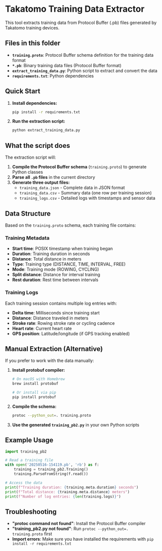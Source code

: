 # Takatomo Training Data Extractor

This tool extracts training data from Protocol Buffer (.pb) files generated by Takatomo training devices.

## Files in this folder

- **`training.proto`**: Protocol Buffer schema definition for the training data format
- **`*.pb`**: Binary training data files (Protocol Buffer format)
- **`extract_training_data.py`**: Python script to extract and convert the data
- **`requirements.txt`**: Python dependencies

## Quick Start

1. **Install dependencies:**
   ```bash
   pip install -r requirements.txt
   ```

2. **Run the extraction script:**
   ```bash
   python extract_training_data.py
   ```

## What the script does

The extraction script will:

1. **Compile the Protocol Buffer schema** (`training.proto`) to generate Python classes
2. **Parse all `.pb` files** in the current directory
3. **Generate three output files:**
   - `training_data.json` - Complete data in JSON format
   - `training_data.csv` - Summary data (one row per training session)
   - `training_logs.csv` - Detailed logs with timestamps and sensor data

## Data Structure

Based on the `training.proto` schema, each training file contains:

### Training Metadata
- **Start time**: POSIX timestamp when training began
- **Duration**: Training duration in seconds
- **Distance**: Total distance in meters
- **Type**: Training type (DISTANCE, TIME, INTERVAL, FREE)
- **Mode**: Training mode (ROWING, CYCLING)
- **Split distance**: Distance for interval training
- **Rest duration**: Rest time between intervals

### Training Logs
Each training session contains multiple log entries with:
- **Delta time**: Milliseconds since training start
- **Distance**: Distance traveled in meters
- **Stroke rate**: Rowing stroke rate or cycling cadence
- **Heart rate**: Current heart rate
- **GPS position**: Latitude/longitude (if GPS tracking enabled)

## Manual Extraction (Alternative)

If you prefer to work with the data manually:

1. **Install protobuf compiler:**
   ```bash
   # On macOS with Homebrew
   brew install protobuf
   
   # Or install via pip
   pip install protobuf
   ```

2. **Compile the schema:**
   ```bash
   protoc --python_out=. training.proto
   ```

3. **Use the generated `training_pb2.py`** in your own Python scripts

## Example Usage

```python
import training_pb2

# Read a training file
with open('20250516-154119.pb', 'rb') as f:
    training = training_pb2.Training()
    training.ParseFromString(f.read())

# Access the data
print(f"Training duration: {training.meta.duration} seconds")
print(f"Total distance: {training.meta.distance} meters")
print(f"Number of log entries: {len(training.logs)}")
```

## Troubleshooting

- **"protoc command not found"**: Install the Protocol Buffer compiler
- **"training_pb2.py not found"**: Run `protoc --python_out=. training.proto` first
- **Import errors**: Make sure you have installed the requirements with `pip install -r requirements.txt` 